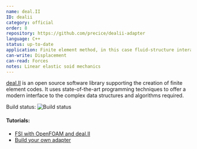 ```yaml
---
name: deal.II
ID: dealii
category: official
order: 8
repository: https://github.com/precice/dealii-adapter
language: C++
status: up-to-date
application: Finite element method, in this case fluid-structure interaction (solid part)
can-write: Displacement
can-read: Forces
notes: Linear elastic soid mechanics 
---
```


[deal.II](https://www.dealii.org/) is an open source software library supporting the creation of finite element codes. It uses state-of-the-art programming techniques to offer a modern interface to the complex data structures and algorithms required.

Build status: <a style="text-decoration: none" href="https://travis-ci.org/precice/dealii-adapter" target="_blank"><img src="https://travis-ci.org/precice/dealii-adapter.svg?branch=master" alt="Build status">
</a> 

#### Tutorials:
  * [FSI with OpenFOAM and deal.II](https://github.com/precice/precice/wiki/Tutorial-for-FSI-with-deal.II-and-OpenFOAM) 
  * [Build your own adapter](https://github.com/precice/dealii-adapter/wiki/Build-your-own-adapter)
